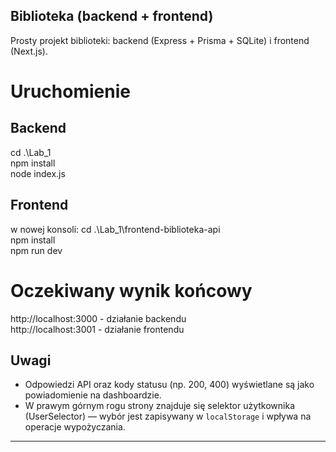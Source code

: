 ## Biblioteka (backend + frontend)

Prosty projekt biblioteki: backend (Express + Prisma + SQLite) i frontend (Next.js).

# Uruchomienie

## Backend
cd .\Lab_1 <br/>
npm install <br/>
node index.js <br/>

## Frontend
w nowej konsoli:
cd .\Lab_1\frontend-biblioteka-api <br/>
npm install <br/>
npm run dev <br/>

# Oczekiwany wynik końcowy
http://localhost:3000 - działanie backendu <br/>
http://localhost:3001 - działanie frontendu

## Uwagi
- Odpowiedzi API oraz kody statusu (np. 200, 400) wyświetlane są jako powiadomienie na dashboardzie.
- W prawym górnym rogu strony znajduje się selektor użytkownika (UserSelector) — wybór jest zapisywany w `localStorage` i wpływa na operacje wypożyczania.

---

